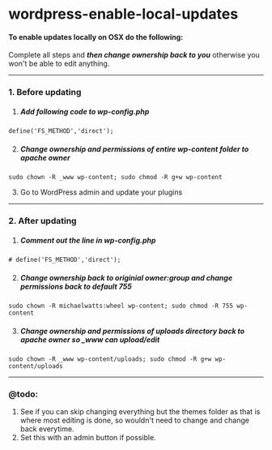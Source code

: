 wordpress-enable-local-updates
==============================

#### To enable updates locally on OSX do the following:

Complete all steps and ***then change ownership back to you*** otherwise you won't be able to edit anything.

----

### 1. Before updating

1. ##### Add following code to wp-config.php

  ~~~
  define('FS_METHOD','direct');
  ~~~


2. ##### Change ownership and permissions of entire wp-content folder to apache owner
  ~~~
  sudo chown -R _www wp-content; sudo chmod -R g+w wp-content
  ~~~

3. Go to WordPress admin and update your plugins

----

### 2. After updating

1. ##### Comment out the line in wp-config.php

  ~~~
  # define('FS_METHOD','direct');
  ~~~

2. ##### Change ownership back to originial owner:group and change permissions back to default 755
  ~~~
  sudo chown -R michaelwatts:wheel wp-content; sudo chmod -R 755 wp-content
  ~~~

3. ##### Change ownership and permissions of uploads directory back to apache owner so _www can upload/edit
  ~~~
  sudo chown -R _www wp-content/uploads; sudo chmod -R g+w wp-content/uploads
  ~~~

----

### @todo:
1. See if you can skip changing everything but the themes folder as that is where most editing is done, so wouldn't need to change and change back everytime.
2. Set this with an admin button if possible.

